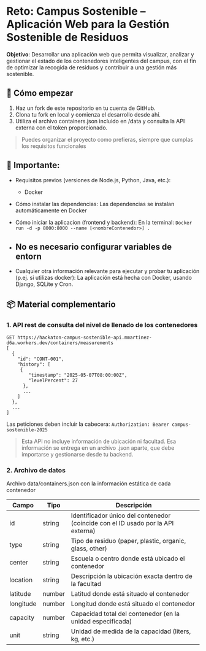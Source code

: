 # Reto: Campus Sostenible – Aplicación Web para la Gestión Sostenible de Residuos
**Objetivo**: Desarrollar una aplicación web que permita visualizar, analizar y gestionar el estado de los contenedores inteligentes del campus, con el fin de optimizar la recogida de residuos y contribuir a una gestión más sostenible.

## 🚀 Cómo empezar
1. Haz un fork de este repositorio en tu cuenta de GitHub.
2. Clona tu fork en local y comienza el desarrollo desde ahí.
3. Utiliza el archivo containers.json incluido en /data y consulta la API externa con el token proporcionado.

> Puedes organizar el proyecto como prefieras, siempre que cumplas los requisitos funcionales

## 📌 Importante:
- Requisitos previos (versiones de Node.js, Python, Java, etc.):
  	- Docker
    
- Cómo instalar las dependencias:
  	Las dependencias se instalan automáticamente en Docker
  
- Cómo iniciar la aplicacion (frontend y backend):
  	En la terminal:
  	```Docker run -d -p 8000:8000 --name [<nombreContenedor>] .```
  
- No es necesario configurar variables de entorn
  - 
- Cualquier otra información relevante para ejecutar y probar tu aplicación (p.ej. si utilizas docker):
	La aplicación está hecha con Docker, usando Django, SQLite y Cron.

## 📦 Material complementario
### 1. API rest de consulta del nivel de llenado de los contenedores
```
GET https://hackaton-campus-sostenible-api.mmartinez-d6a.workers.dev/containers/measurements
[
  {
    "id": "CONT-001",
    "history": [
	 {
        "timestamp": "2025-05-07T08:00:00Z",
        "levelPercent": 27
      },
      ...
    ]
  },
  ...
]
```

Las peticiones deben incluir la cabecera: `Authorization: Bearer campus-sostenible-2025`

> Esta API no incluye información de ubicación ni facultad. Esa información se entrega en un archivo .json aparte, que debe importarse y gestionarse desde tu backend.


### 2. Archivo de datos
Archivo data/containers.json con la información estática de cada contenedor

Campo      | Tipo    | Descripción
| -------- | ------- | -------------------------------------------------- |
id         | string  | Identificador único del contenedor (coincide con el ID usado por la API externa)
type       | string  | Tipo de residuo (paper, plastic, organic, glass, other)
center     | string  | Escuela o centro donde está ubicado el contenedor
location   | string  | Descripción la ubicación exacta dentro de la facultad
latitude   | number  | Latitud donde está situado el contenedor
longitude  | number  | Longitud donde está situado el contenedor
capacity   | number  | Capacidad total del contenedor (en la unidad especificada)
unit       | string  | Unidad de medida de la capacidad (liters, kg, etc.)
